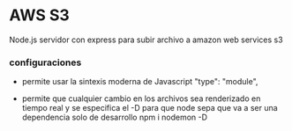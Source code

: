 # AWS S3

Node.js servidor con express para subir archivo a amazon web services s3

### configuraciones
* permite usar la sintexis moderna de Javascript
"type": "module", 

* permite que cualquier cambio en los archivos sea renderizado en tiempo real
  y se especifica el -D para que node sepa que va a ser una dependencia solo
  de desarrollo
npm i nodemon -D
